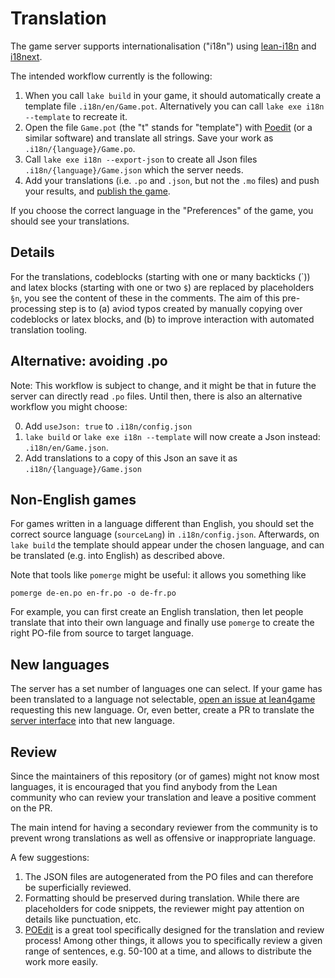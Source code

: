 # Translation

The game server supports internationalisation ("i18n") using [lean-i18n](https://github.com/hhu-adam/lean-i18n) and [i18next](https://www.npmjs.com/package/i18next).

The intended workflow currently is the following:

1. When you call `lake build` in your game, it should automatically create a template file `.i18n/en/Game.pot`. Alternatively you can call `lake exe i18n --template` to recreate it.
2. Open the file `Game.pot` (the "t" stands for "template") with [Poedit](https://poedit.net/) (or a similar software) and translate all strings. Save your work as `.i18n/{language}/Game.po`.
4. Call `lake exe i18n --export-json` to create all Json files `.i18n/{language}/Game.json` which the server needs.
5. Add your translations (i.e. `.po` and `.json`, but not the `.mo` files) and push your results, and [publish the game](publish_game.md).

If you choose the correct language in the "Preferences" of the game, you should see your translations.

## Details

For the translations, codeblocks (starting with one or many backticks (\`)) and
latex blocks (starting with one or two `$`) are replaced by placeholders `§n`,
you see the content of these in the comments.  The aim of this pre-processing step is 
to (a) aviod typos created by manually copying over codeblocks or latex blocks, and 
(b) to improve interaction with automated translation tooling.

## Alternative: avoiding .po

Note: This workflow is subject to change, and it might be that in future the server can directly read `.po` files. Until then, there is also an alternative workflow you might choose:

0. Add `useJson: true` to `.i18n/config.json`
1. `lake build` or `lake exe i18n --template` will now create a Json instead: `.i18n/en/Game.json`.
2. Add translations to a copy of this Json an save it as `.i18n/{language}/Game.json`

## Non-English games

For games written in a language different than English, you should set the correct source language (`sourceLang`) in `.i18n/config.json`. Afterwards, on `lake build` the template should appear under the chosen language, and can be translated (e.g. into English) as described above.

Note that tools like `pomerge` might be useful: it allows you something like

```
pomerge de-en.po en-fr.po -o de-fr.po
```

For example, you can first create an English translation, then let people translate that
into their own language and finally use `pomerge` to create the right PO-file from source
to target language.

## New languages

The server has a set number of languages one can select.
If your game has been translated to a language not selectable, [open an issue at lean4game](https://github.com/leanprover-community/lean4game/issues) requesting this new language.
Or, even better, create a PR to translate the [server interface](https://github.com/leanprover-community/lean4game/tree/main/client/public/locales) into that new language.

## Review

Since the maintainers of this repository (or of games) might not know most languages,
it is encouraged that you find anybody from the Lean community who can review your translation
and leave a positive comment on the PR.

The main intend for having a secondary reviewer from the community is to prevent wrong translations as well as offensive or inappropriate language.

A few suggestions:

1. The JSON files are autogenerated from the PO files and can therefore be superficially reviewed.
2. Formatting should be preserved during translation. While there are placeholders for code snippets, the reviewer might pay attention on details like punctuation, etc.
3. [POEdit](https://poedit.net/) is a great tool specifically designed for the translation and review process! Among other
  things, it allows you to specifically review a given range of sentences, e.g. 50-100 at a time, and allows to distribute the work more easily.
